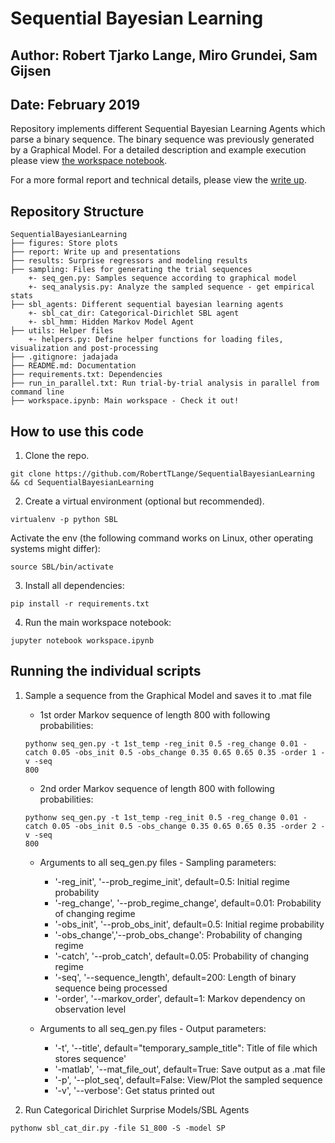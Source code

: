 # Sequential Bayesian Learning
## Author: Robert Tjarko Lange, Miro Grundei, Sam Gijsen
## Date: February 2019

Repository implements different Sequential Bayesian Learning Agents which parse a binary sequence. The binary sequence was previously generated by a Graphical Model. For a detailed description and example execution please view [the workspace notebook](workspace.ipynb).

For a more formal report and technical details, please view the [write up](report/background.pdf).

## Repository Structure
```
SequentialBayesianLearning
├── figures: Store plots
├── report: Write up and presentations
├── results: Surprise regressors and modeling results
├── sampling: Files for generating the trial sequences
    +- seq_gen.py: Samples sequence according to graphical model
    +- seq_analysis.py: Analyze the sampled sequence - get empirical stats
├── sbl_agents: Different sequential bayesian learning agents
    +- sbl_cat_dir: Categorical-Dirichlet SBL agent
    +- sbl_hmm: Hidden Markov Model Agent
├── utils: Helper files
    +- helpers.py: Define helper functions for loading files, visualization and post-processing
├── .gitignore: jadajada
├── README.md: Documentation
├── requirements.txt: Dependencies
├── run_in_parallel.txt: Run trial-by-trial analysis in parallel from command line
├── workspace.ipynb: Main workspace - Check it out!
```

## How to use this code
1. Clone the repo.
```
git clone https://github.com/RobertTLange/SequentialBayesianLearning && cd SequentialBayesianLearning
```
2. Create a virtual environment (optional but recommended).
```
virtualenv -p python SBL
```
Activate the env (the following command works on Linux, other operating systems might differ):
```
source SBL/bin/activate
```
3. Install all dependencies:
```
pip install -r requirements.txt
```
4. Run the main workspace notebook:
```
jupyter notebook workspace.ipynb
```


## Running the individual scripts
1. Sample a sequence from the Graphical Model and saves it to .mat file
    * 1st order Markov sequence of length 800 with following probabilities:
    ```
    pythonw seq_gen.py -t 1st_temp -reg_init 0.5 -reg_change 0.01 -catch 0.05 -obs_init 0.5 -obs_change 0.35 0.65 0.65 0.35 -order 1 -v -seq
    800
    ```
    * 2nd order Markov sequence of length 800 with following probabilities:
    ```
    pythonw seq_gen.py -t 1st_temp -reg_init 0.5 -reg_change 0.01 -catch 0.05 -obs_init 0.5 -obs_change 0.35 0.65 0.65 0.35 -order 2 -v -seq
    800
    ```

    * Arguments to all seq_gen.py files - Sampling parameters:
        - '-reg_init', '--prob_regime_init', default=0.5: Initial regime probability
        - '-reg_change', '--prob_regime_change', default=0.01: Probability of changing regime
        - '-obs_init', '--prob_obs_init', default=0.5: Initial regime probability
        - '-obs_change','--prob_obs_change': Probability of changing regime
        - '-catch', '--prob_catch', default=0.05: Probability of changing regime
        - '-seq', '--sequence_length', default=200: Length of binary sequence being processed
        - '-order', '--markov_order', default=1: Markov dependency on observation level

    * Arguments to all seq_gen.py files - Output parameters:
        - '-t', '--title', default="temporary_sample_title": Title of file which stores sequence'
        - '-matlab', '--mat_file_out', default=True: Save output as a .mat file
        - '-p', '--plot_seq', default=False: View/Plot the sampled sequence
        - '-v', '--verbose': Get status printed out
2. Run Categorical Dirichlet Surprise Models/SBL Agents
```
pythonw sbl_cat_dir.py -file S1_800 -S -model SP
```
